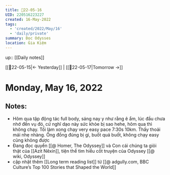 ```yaml
---
title: 📝22-05-16
UID: 220516223227
created: 16-May-2022
tags:
  - 'created/2022/May/16'
  - 'daily/private'
summary: Đọc Odysses
location: Gia Kiệm
---
```

up:: [[Daily notes]]

[[📝22-05-15|<- Yesterday]] | [[📝22-05-17|Tomorrow ->]]
# Monday, May 16, 2022

## Notes:
- Hôm qua tập động tác full body, sáng nay y như rằng ê ẩm, lúc đầu chưa nhớ đến vụ đó, cứ nghĩ dạo này sức khỏe bị sao hehe, hôm qua thì không chạy. Tối làm xong chạy very easy pace 7:30s 10km. Thấy thoải mái nhẹ nhàng. Ống đồng đúng bị gì, buốt quá buốt, không chạy easy cũng không được
- Đang đọc quyển [[@ Homer, The Odyssey]] và Con cái chúng ta giỏi thật của [[Azit Nêxin]], tiện thể tìm hiểu cốt truyện của Odyssey [[@ wiki, Odyssey]]
- cập nhật thêm [[Long term reading list]] từ [[@ adgully.com, BBC Culture’s Top 100 Stories that Shaped the World]]


